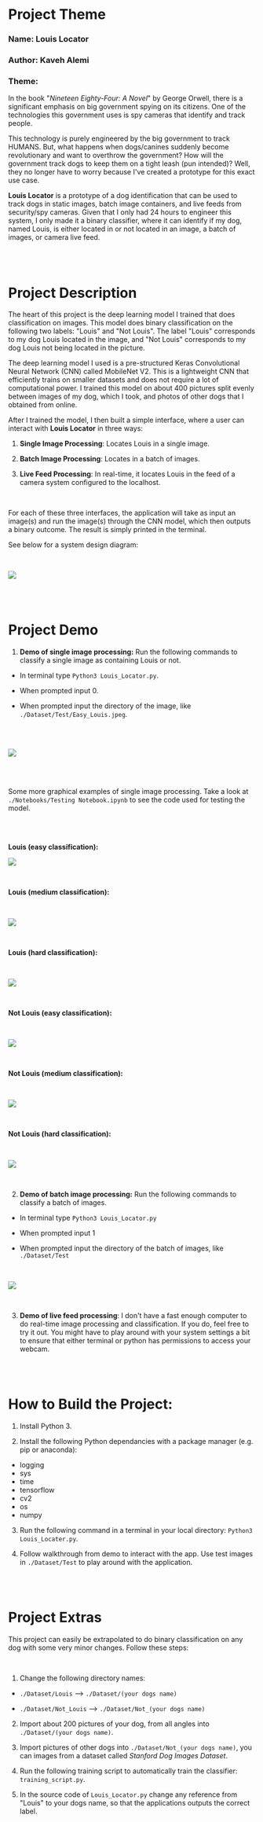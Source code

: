 # Project Theme

### Name: **Louis Locator**

### Author: Kaveh Alemi

### Theme:

In the book "_Nineteen Eighty-Four: A Novel_" by George Orwell, there is a significant emphasis on big government spying on its citizens. One of the technologies this government uses is spy cameras that identify and track people. 

This technology is purely engineered by the big government to track HUMANS. But, what happens when dogs/canines suddenly become revolutionary and want to overthrow the government? How will the government track dogs to keep them on a tight leash (pun intended)? Well, they no longer have to worry because I've created a prototype for this exact use case. 

**Louis Locator** is a prototype of a dog identification that can be used to track dogs in static images, batch image containers, and live feeds from security/spy cameras. Given that I only had 24 hours to engineer this system, I only made it a binary classifier, where it can identify if my dog, named Louis, is either located in or not located in an image, a batch of images, or camera live feed.

<br />
<br />

# Project Description

The heart of this project is the deep learning model I trained that does classification on images. This model does binary classification on the following two labels: "Louis" and "Not Louis". The label "Louis" corresponds to my dog Louis located in the image, and "Not Louis" corresponds to my dog Louis not being located in the picture.

The deep learning model I used is a pre-structured Keras Convolutional Neural Network (CNN) called MobileNet V2. This is a lightweight CNN that efficiently trains on smaller datasets and does not require a lot of computational power. I trained this model on about 400 pictures split evenly between images of my dog, which I took, and photos of other dogs that I obtained from online.

After I trained the model, I then built a simple interface, where a user can interact with **Louis Locator** in three ways:

1) **Single Image Processing**: Locates Louis in a single image.

2) **Batch Image Processing**: Locates in a batch of images.

3) **Live Feed Processing**: In real-time, it locates Louis in the feed of a camera system configured to the localhost.

<br />

For each of these three interfaces, the application will take as input an image(s) and run the image(s) through the CNN model, which then outputs a binary outcome. The result is simply printed in the terminal. 

See below for a system design diagram:

<br />

![](/Diagram/System%20Design.jpg)

<br />
<br />

# Project Demo

1) **Demo of single image processing:** Run the following commands to classify a single image as containing Louis or not.

- In terminal type `Python3 Louis_Locator.py`.

- When prompted input 0.

- When prompted input the directory of the image, like `./Dataset/Test/Easy_Louis.jpeg`.

<br />
<br />

![](/Demo%20Files/Single%20Image%20Demo.png)

<br />
<br />

Some more graphical examples of single image processing. Take a look at `./Notebooks/Testing Notebook.ipynb` to see the code used for testing the model.

<br />
<br />

**Louis (easy classification):**

![](/Examples/1.png)

<br />

**Louis (medium classification):**

<br />

![](/Examples/2.png)

<br />

**Louis (hard classification):**

<br />

![](/Examples/3.png)

<br />

**Not Louis (easy classification):**

<br />

![](/Examples/4.png)

<br />

**Not Louis (medium classification):**

<br />

![](/Examples/5.png)

<br />

**Not Louis (hard classification):**

<br />

![](/Examples/6.png)

<br />

2) **Demo of batch image processing:** Run the following commands to classify a batch of images.

- In terminal type `Python3 Louis_Locator.py`

- When prompted input 1

- When prompted input the directory of the batch of images, like `./Dataset/Test`

<br />

![](/Demo%20Files/Batch%20Demo.png)

<br />

3) **Demo of live feed processing**: I don't have a fast enough computer to do real-time image processing and classification. If you do, feel free to try it out. You might have to play around with your system settings a bit to ensure that either terminal or python has permissions to access your webcam.

<br />
<br />

# How to Build the Project:

1) Install Python 3.

2) Install the following Python dependancies with a package manager (e.g. pip or anaconda):

  - logging
  - sys
  - time
  - tensorflow
  - cv2
  - os
  - numpy

3) Run the following command in a terminal in your local directory: `Python3 Louis_Locater.py`.

4) Follow walkthrough from demo to interact with the app. Use test images in `./Dataset/Test` to play around with the application.

<br />
<br />


# Project Extras

This project can easily be extrapolated to do binary classification on any dog with some very minor changes. Follow these steps:

<br />

1) Change the following directory names:

- `./Dataset/Louis` --> `./Dataset/(your dogs name)`

- `./Dataset/Not_Louis` --> `./Dataset/Not_(your dogs name)`


2) Import about 200 pictures of your dog, from all angles into `./Dataset/(your dogs name)`.


3) Import pictures of other dogs into `./Dataset/Not_(your dogs name)`, you can images from a dataset called _Stanford Dog Images Dataset_.


4) Run the following training script to automatically train the classifier: `training_script.py`.


5) In the source code of `Louis_Locator.py` change any reference from "Louis" to your dogs name, so that the applications outputs the correct label.






